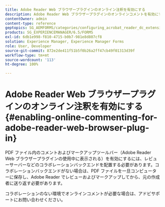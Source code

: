 ```yaml
---
title: Adobe Reader Web ブラウザープラグインのオンライン注釈を有効にする
description: Adobe Reader Web ブラウザープラグインのオンラインコメントを有効にする方法について説明します。
contentOwner: admin
content-type: reference
geptopics: SG_AEMFORMS/categories/configuring_acrobat_reader_dc_extensions
products: SG_EXPERIENCEMANAGER/6.5/FORMS
exl-id: 6db1e998-f810-4715-b0b7-981e8d807cf8
solution: Experience Manager, Experience Manager Forms
role: User, Developer
source-git-commit: 872e2de411f51b5f0b26a2ff47cb49f01313d39f
workflow-type: tm+mt
source-wordcount: '113'
ht-degree: 100%

---
```


# Adobe Reader Web ブラウザープラグインのオンライン注釈を有効にする {#enabling-online-commenting-for-adobe-reader-web-browser-plug-in}

PDF ファイル内のコメントおよびマークアップツールバー（Adobe Reader Web ブラウザープラグインの使用中に表示される）を有効にするには、レビューサーバーなどのコラボレーションバックエンドを配置する必要があります。コラボレーションバックエンドがない場合は、PDF ファイルを一旦コンピューターに保存し、Adobe Reader でレビューおよびマークアップしてから、元の作成者に送り返す必要があります。

コラボレーションのない環境でオンラインコメントが必要な場合は、アドビサポートにお問い合わせください。
